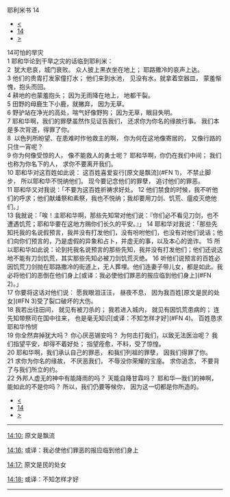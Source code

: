 ﻿





 耶利米书 14




* [<](bible/JER13.md)
* [14](bible/JER.md)
* [>](bible/JER15.md)



 
14可怕的旱灾  
1 耶和华论到干旱之灾的话临到耶利米：  
2  犹大悲哀，城门衰败。 众人披上黑衣坐在地上； 耶路撒冷的哀声上达。  
3 他们的贵胄打发家僮打水； 他们来到水池， 见没有水，就拿着空器皿， 蒙羞惭愧，抱头而回。  
4 耕地的也蒙羞抱头； 因为无雨降在地上， 地都干裂。  
5 田野的母鹿生下小鹿，就撇弃， 因为无草。  
6 野驴站在净光的高处，喘气好像野狗； 因为无草，眼目失明。     
7 耶和华啊，我们的罪孽虽然作见证告我们， 还求你为你名的缘故行事。 我们本是多次背道，得罪了你。  
8  以色列所盼望、在患难时作他救主的啊， 你为何在这地像寄居的， 又像行路的只住一宵呢？  
9 你为何像受惊的人， 像不能救人的勇士呢？ 耶和华啊，你仍在我们中间； 我们也称为你名下的人， 求你不要离开我们。     
10 耶和华对这百姓如此说： 这百姓喜爱妄行[原文是飘流](#FN
1)， 不禁止脚步， 所以耶和华不悦纳他们。 现今要记念他们的罪孽， 追讨他们的罪恶。  
11 耶和华又对我说：「不要为这百姓祈祷求好处。 
12 他们禁食的时候，我不听他们的呼求；他们献燔祭和素祭，我也不悦纳；我却要用刀剑、饥荒、瘟疫灭绝他们。」  
13 我就说：「唉！主耶和华啊，那些先知常对他们说：『你们必不看见刀剑，也不遭遇饥荒；耶和华要在这地方赐你们长久的平安。』」 
14 耶和华对我说：「那些先知托我的名说假预言，我并没有打发他们，没有吩咐他们，也没有对他们说话；他们向你们预言的，乃是虚假的异象和占卜，并虚无的事，以及本心的诡诈。 
15 所以耶和华如此说：论到托我名说预言的那些先知，我并没有打发他们；他们还说这地不能有刀剑饥荒，其实那些先知必被刀剑饥荒灭绝。 
16 听他们说预言的百姓必因饥荒刀剑抛在耶路撒冷的街道上，无人葬埋。他们连妻子带儿女，都是如此。我必将他们的恶倒在他们身上[或译：我必使他们罪恶的报应临到他们身上](#FN
2)。」  
17 你要将这话对他们说： 愿我眼泪汪汪， 昼夜不息， 因为我百姓[原文是民的处女](#FN
3)受了裂口破坏的大伤。  
18 我若出往田间， 就见有被刀杀的； 我若进入城内， 就见有因饥荒患病的； 连先知带祭司在国中往来， 也是毫无知识[或译：不知怎样才好](#FN
4)。 百姓恳求耶和华怜悯  
19 你全然弃掉犹大吗？ 你心厌恶锡安吗？ 为何击打我们，以致无法医治呢？ 我们指望平安，却得不着好处； 指望痊愈，不料，受了惊惶。  
20 耶和华啊，我们承认自己的罪恶， 和我们列祖的罪孽， 因我们得罪了你。  
21 求你为你名的缘故， 不厌恶我们， 不辱没你荣耀的宝座。 求你追念， 不要背了与我们所立的约。  
22 外邦人虚无的神中有能降雨的吗？ 天能自降甘霖吗？ 耶和华—我们的神啊， 能如此的不是你吗？ 所以，我们仍要等候你， 因为这一切都是你所造的。 
* [<](bible/JER13.md)
* [14](bible/JER.md)
* [>](bible/JER15.md)





---


[14:10:](#V10)
原文是飘流


[14:16:](#V16)
或译：我必使他们罪恶的报应临到他们身上


[14:17:](#V17)
原文是民的处女


[14:18:](#V18)
或译：不知怎样才好




---









